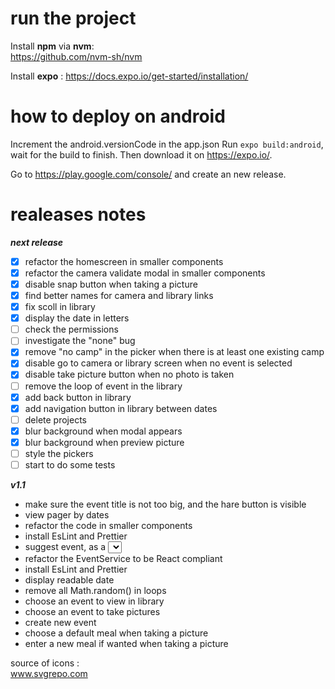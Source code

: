# run the project

Install **npm** via **nvm**:  
https://github.com/nvm-sh/nvm

Install **expo** : https://docs.expo.io/get-started/installation/

# how to deploy on android

Increment the android.versionCode in the app.json
Run `expo build:android`, wait for the build to finish. Then download it on https://expo.io/.

Go to https://play.google.com/console/ and create an new release.

# realeases notes

**_next release_**

- [x] refactor the homescreen in smaller components
- [x] refactor the camera validate modal in smaller components
- [x] disable snap button when taking a picture
- [x] find better names for camera and library links
- [x] fix scoll in library
- [x] display the date in letters
- [ ] check the permissions
- [ ] investigate the "none" bug
- [x] remove "no camp" in the picker when there is at least one existing camp
- [x] disable go to camera or library screen when no event is selected
- [x] disable take picture button when no photo is taken
- [ ] remove the loop of event in the library
- [x] add back button in library
- [x] add navigation button in library between dates
- [ ] delete projects
- [x] blur background when modal appears
- [x] blur background when preview picture
- [ ] style the pickers
- [ ] start to do some tests

**_v1.1_**

- make sure the event title is not too big, and the hare button is visible
- view pager by dates
- refactor the code in smaller components
- install EsLint and Prettier
- suggest event, as a <select></select>
- refactor the EventService to be React compliant
- install EsLint and Prettier
- display readable date
- remove all Math.random() in loops
- choose an event to view in library
- choose an event to take pictures
- create new event
- choose a default meal when taking a picture
- enter a new meal if wanted when taking a picture

source of icons :  
www.svgrepo.com
